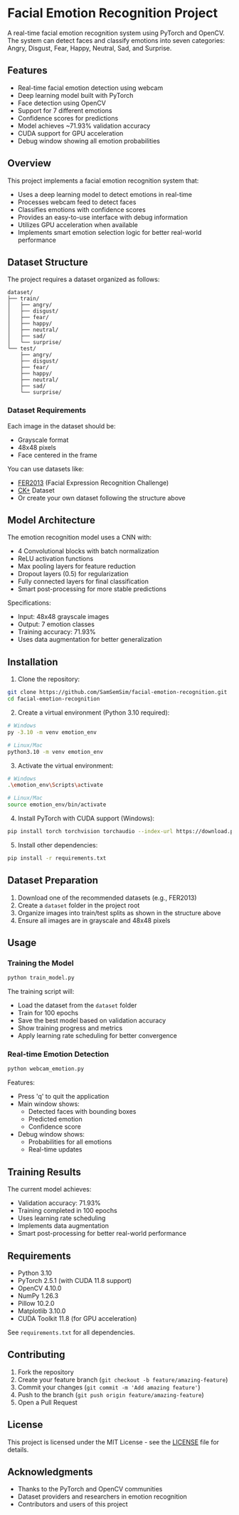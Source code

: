 # Facial Emotion Recognition Project

A real-time facial emotion recognition system using PyTorch and OpenCV. The system can detect faces and classify emotions into seven categories: Angry, Disgust, Fear, Happy, Neutral, Sad, and Surprise.

## Features

- Real-time facial emotion detection using webcam
- Deep learning model built with PyTorch
- Face detection using OpenCV
- Support for 7 different emotions
- Confidence scores for predictions
- Model achieves ~71.93% validation accuracy
- CUDA support for GPU acceleration
- Debug window showing all emotion probabilities

## Overview

This project implements a facial emotion recognition system that:
- Uses a deep learning model to detect emotions in real-time
- Processes webcam feed to detect faces
- Classifies emotions with confidence scores
- Provides an easy-to-use interface with debug information
- Utilizes GPU acceleration when available
- Implements smart emotion selection logic for better real-world performance

## Dataset Structure

The project requires a dataset organized as follows:

```
dataset/
├── train/
│   ├── angry/
│   ├── disgust/
│   ├── fear/
│   ├── happy/
│   ├── neutral/
│   ├── sad/
│   └── surprise/
└── test/
    ├── angry/
    ├── disgust/
    ├── fear/
    ├── happy/
    ├── neutral/
    ├── sad/
    └── surprise/
```

### Dataset Requirements

Each image in the dataset should be:
- Grayscale format
- 48x48 pixels
- Face centered in the frame

You can use datasets like:
- [FER2013](https://www.kaggle.com/datasets/msambare/fer2013) (Facial Expression Recognition Challenge)
- [CK+](http://www.jeffcohn.net/Resources/) Dataset
- Or create your own dataset following the structure above

## Model Architecture

The emotion recognition model uses a CNN with:
- 4 Convolutional blocks with batch normalization
- ReLU activation functions
- Max pooling layers for feature reduction
- Dropout layers (0.5) for regularization
- Fully connected layers for final classification
- Smart post-processing for more stable predictions

Specifications:
- Input: 48x48 grayscale images
- Output: 7 emotion classes
- Training accuracy: 71.93%
- Uses data augmentation for better generalization

## Installation

1. Clone the repository:
```bash
git clone https://github.com/SamSemSim/facial-emotion-recognition.git
cd facial-emotion-recognition
```

2. Create a virtual environment (Python 3.10 required):
```bash
# Windows
py -3.10 -m venv emotion_env

# Linux/Mac
python3.10 -m venv emotion_env
```

3. Activate the virtual environment:
```bash
# Windows
.\emotion_env\Scripts\activate

# Linux/Mac
source emotion_env/bin/activate
```

4. Install PyTorch with CUDA support (Windows):
```bash
pip install torch torchvision torchaudio --index-url https://download.pytorch.org/whl/cu118
```

5. Install other dependencies:
```bash
pip install -r requirements.txt
```

## Dataset Preparation

1. Download one of the recommended datasets (e.g., FER2013)
2. Create a `dataset` folder in the project root
3. Organize images into train/test splits as shown in the structure above
4. Ensure all images are in grayscale and 48x48 pixels

## Usage

### Training the Model

```bash
python train_model.py
```

The training script will:
- Load the dataset from the `dataset` folder
- Train for 100 epochs
- Save the best model based on validation accuracy
- Show training progress and metrics
- Apply learning rate scheduling for better convergence

### Real-time Emotion Detection

```bash
python webcam_emotion.py
```

Features:
- Press 'q' to quit the application
- Main window shows:
  - Detected faces with bounding boxes
  - Predicted emotion
  - Confidence score
- Debug window shows:
  - Probabilities for all emotions
  - Real-time updates

## Training Results

The current model achieves:
- Validation accuracy: 71.93%
- Training completed in 100 epochs
- Uses learning rate scheduling
- Implements data augmentation
- Smart post-processing for better real-world performance

## Requirements

- Python 3.10
- PyTorch 2.5.1 (with CUDA 11.8 support)
- OpenCV 4.10.0
- NumPy 1.26.3
- Pillow 10.2.0
- Matplotlib 3.10.0
- CUDA Toolkit 11.8 (for GPU acceleration)

See `requirements.txt` for all dependencies.

## Contributing

1. Fork the repository
2. Create your feature branch (`git checkout -b feature/amazing-feature`)
3. Commit your changes (`git commit -m 'Add amazing feature'`)
4. Push to the branch (`git push origin feature/amazing-feature`)
5. Open a Pull Request

## License

This project is licensed under the MIT License - see the [LICENSE](LICENSE) file for details.

## Acknowledgments

- Thanks to the PyTorch and OpenCV communities
- Dataset providers and researchers in emotion recognition
- Contributors and users of this project
